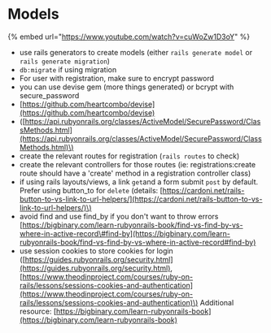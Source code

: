 # Models

{% embed url="https://www.youtube.com/watch?v=cuWoZw1D3oY" %}



* use rails generators to create models \(either `rails generate model` or `rails generate migration`\)
* `db:migrate` if using migration
* For user with registration, make sure to encrypt password
* you can use devise gem \(more things generated\) or bcrypt with secure\_password 
* [https://github.com/heartcombo/devise](https://github.com/heartcombo/devise)
* \([https://api.rubyonrails.org/classes/ActiveModel/SecurePassword/ClassMethods.html](https://api.rubyonrails.org/classes/ActiveModel/SecurePassword/ClassMethods.html)\)
* create the relevant routes for registration \(`rails routes` to check\)
* create the relevant controllers for those routes \(ie: registrations:create route should have a 'create' method in a registration controller class\)
* if using rails layouts/views, a link `get`and a form submit `post` by default. Prefer using button\_to for `delete` \(details: [https://cardoni.net/rails-button-to-vs-link-to-url-helpers/](https://cardoni.net/rails-button-to-vs-link-to-url-helpers/)\)
* avoid find and use find\_by if you don't want to throw errors [https://bigbinary.com/learn-rubyonrails-book/find-vs-find-by-vs-where-in-active-record\#find-by](https://bigbinary.com/learn-rubyonrails-book/find-vs-find-by-vs-where-in-active-record#find-by)
* use session cookies to store cookies for login \([https://guides.rubyonrails.org/security.html](https://guides.rubyonrails.org/security.html), [https://www.theodinproject.com/courses/ruby-on-rails/lessons/sessions-cookies-and-authentication](https://www.theodinproject.com/courses/ruby-on-rails/lessons/sessions-cookies-and-authentication)\)   Additional resource: [https://bigbinary.com/learn-rubyonrails-book](https://bigbinary.com/learn-rubyonrails-book)

